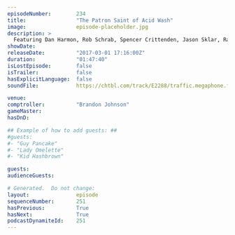 ```yaml
---
episodeNumber:        234
title:                "The Patron Saint of Acid Wash"
image:                episode-placeholder.jpg
description: >
  Featuring Dan Harmon, Rob Schrab, Spencer Crittenden, Jason Sklar, Randy Sklar and Brandon Johnson.
showDate:             
releaseDate:          "2017-03-01 17:16:00Z"
duration:             "01:47:40"
isLostEpisode:        false
isTrailer:            false
hasExplicitLanguage:  false
soundFile:            https://chtbl.com/track/E2288/traffic.megaphone.fm/STA7386526526.mp3

venue:                
comptroller:          "Brandon Johnson"
gameMaster:           
hasDnD:               

## Example of how to add guests: ##
#guests:
#- "Guy Pancake"
#- "Lady Omelette"
#- "Kid Hashbrown"

guests:
audienceGuests:

# Generated.  Do not change:
layout:               episode
sequenceNumber:       251
hasPrevious:          True
hasNext:              True
podcastDynamiteId:    251
---
```


<!-- The episode description will be rendered here -->
<!-- Add your content below here -->

